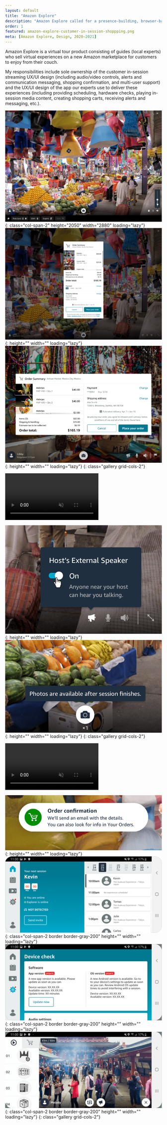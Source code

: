 ```yaml
---
layout: default
title: "Amazon Explore"
description: "Amazon Explore called for a presence-building, browser-based streaming UI for customers and an app and gimbal to deliver experiences for guides."
order: 1
featured: amazon-explore-customer-in-session-shoppping.png
meta: [Amazon Explore, Design, 2020–2021]
---
```


Amazon Explore is a virtual tour product consisting of guides (local experts) who sell virtual experiences on a new Amazon marketplace for customers to enjoy from their couch.

My responsibilities include sole ownership of the customer in-session streaming UX/UI design (including audio/video controls, alerts and communication messaging, shopping confirmation, and multi-user support) and the  UX/UI design of the app our experts use to deliver these experiences (including providing scheduling, hardware checks, playing in-session media content, creating shopping carts, receiving alerts and messaging, etc.).

![Amazon Explore Design 1](/images/projects/amazon-explore-customer-group.png){: class="col-span-2" height="2050" width="2880" loading="lazy"}
![Amazon Explore Design 5](/images/projects/amazon-explore-customer-in-session-shoppping.png){: height="" width="" loading="lazy"}
![Amazon Explore Design 4](/images/projects/amazon-explore-customer-in-session-shopping-responsive.png){: height="" width="" loading="lazy"}
{: class="gallery grid-cols-2"}

<video autoplay loop muted playsinline class="my-10 w-full h-auto" loading="lazy">
	<source src="/images/projects/amazon-explore-shopping-responsive.mp4" type="video/mp4">
</video>

![Amazon Explore Design 7](/images/projects/amazon-explore-external-speaker.png){: height="" width="" loading="lazy"}
![Amazon Explore Design 8](/images/projects/amazon-explore-photo-tooltip.png){: height="" width="" loading="lazy"}
{: class="gallery grid-cols-2"}

<video autoplay loop muted playsinline class="my-10 w-full h-auto" loading="lazy">
	<source src="/images/projects/amazon-explore-take-photo.mp4" type="video/mp4">
</video>

![Amazon Explore Design 6](/images/projects/amazon-explore-toast.png){: height="" width="" loading="lazy"}
![Amazon Explore Design 10](/images/projects/amazon-explore-host-out.png){: class="col-span-2 border border-gray-200" height="" width="" loading="lazy"}
![Amazon Explore Design 10](/images/projects/amazon-explore-host-out-2.png){: class="col-span-2 border border-gray-200" height="" width="" loading="lazy"}
![Amazon Explore Design 9](/images/projects/amazon-explore-host-in-session.png){: class="col-span-2 border border-gray-200" height="" width="" loading="lazy"}
{: class="gallery grid-cols-2"}
